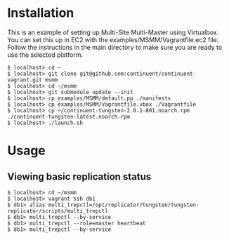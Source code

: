 # Installation

This is an example of setting up Multi-Site Multi-Master using Virtualbox. You can set this up in EC2 with the examples/MSMM/Vagrantfile.ec2 file. Follow the instructions in the main directory to make sure you are ready to use the selected platform.

    $ localhost> cd ~
    $ localhost> git clone git@github.com:continuent/continuent-vagrant.git msmm
    $ localhost> cd ~/msmm
    $ localhost> git submodule update --init
    $ localhost> cp examples/MSMM/default.pp ./manifests
    $ localhost> cp examples/MSMM/Vagrantfile.vbox ./Vagrantfile
    $ localhost> cp ~/continuent-tungsten-2.0.1-801.noarch.rpm ./continuent-tungsten-latest.noarch.rpm
    $ localhost> ./launch.sh

# Usage

## Viewing basic replication status

    $ localhost> cd ~/msmm
    $ localhost> vagrant ssh db1
    $ db1> alias multi_trepctl=/opt/replicator/tungsten/tungsten-replicator/scripts/multi_trepctl
    $ db1> multi_trepctl --by-service
    $ db1> multi_trepctl --role=master heartbeat
    $ db1> multi_trepctl --by-service
